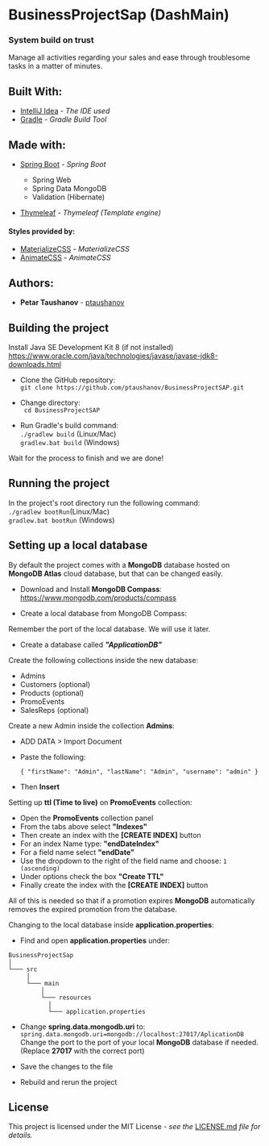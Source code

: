 # BusinessProjectSap (DashMain)

### System build on trust

Manage all activities regarding your sales and ease through troublesome tasks in a matter of minutes.

## Built With:

* [IntelliJ Idea](https://www.jetbrains.com/idea/) - *The IDE used*
* [Gradle](https://gradle.org/) - *Gradle Build Tool*

## Made with:

* [Spring Boot](https://start.spring.io/) - *Spring Boot*
    * Spring Web
    * Spring Data MongoDB
    * Validation (Hibernate)

* [Thymeleaf](https://www.thymeleaf.org/) - *Thymeleaf (Template engine)*

#### Styles provided by:

* [MaterializeCSS](https://materializecss.com) - *MaterializeCSS*
* [AnimateCSS](https://animate.style/) - *AnimateCSS*

## Authors:

* **Petar Taushanov** - [ptaushanov](https://github.com/ptaushanov)

## Building the project

Install Java SE Development Kit 8 (if not installed)  
https://www.oracle.com/java/technologies/javase/javase-jdk8-downloads.html

* Clone the GitHub repository:  
  ``
  git clone https://github.com/ptaushanov/BusinessProjectSAP.git
  ``

* Change directory:  
  `` cd BusinessProjectSAP``

* Run Gradle's build command:  
  ``./gradlew build`` (Linux/Mac)  
  ``gradlew.bat build`` (Windows)

Wait for the process to finish and we are done!

## Running the project

In the project's root directory run the following command:  
``./gradlew bootRun``(Linux/Mac)  
``gradlew.bat bootRun`` (Windows)

## Setting up a local database

By default the project comes with a **MongoDB** database hosted on **MongoDB Atlas** cloud database, but that can be
changed easily.

* Download and Install **MongoDB Compass**:  
  https://www.mongodb.com/products/compass

* Create a local database from MongoDB Compass:

Remember the port of the local database. We will use it later.

* Create a database called ***"ApplicationDB"***

Create the following collections inside the new database:

* Admins
* Customers (optional)
* Products (optional)
* PromoEvents
* SalesReps (optional)

Create a new Admin inside the collection **Admins**:

* ADD DATA > Import Document
* Paste the following:

  ``{
  "firstName": "Admin",
  "lastName": "Admin",
  "username": "admin"
  }``

* Then **Insert**

Setting up **ttl (Time to live)**  on **PromoEvents** collection:

* Open the **PromoEvents** collection panel
* From the tabs above select **"Indexes"**
* Then create an index with the **[CREATE INDEX]** button
* For an index Name type: **"endDateIndex"**
* For a field name select **"endDate"**
* Use the dropdown to the right of the field name and choose: `1 (ascending)`
* Under options check the box **"Create TTL"**
* Finally create the index with the **[CREATE INDEX]** button

All of this is needed so that if a promotion expires **MongoDB** automatically removes the expired promotion from the
database.

Changing to the local database inside **application.properties**:

* Find and open  **application.properties** under:

```
BusinessProjectSap   
│
└─── src
     │
     └─── main
	     │
	     └─── resources
		   │
		   └─── application.properties
```

* Change **spring.data.mongodb.uri** to:  
  ``spring.data.mongodb.uri=mongodb://localhost:27017/AplicationDB``  
  Change the port to the port of your local **MongoDB** database if needed.  
  (Replace **27017** with the correct port)

* Save the changes to the file
* Rebuild and rerun the project

## License

This project is licensed under the MIT License - *see
the* [LICENSE.md](https://github.com/ptaushanov/BusinessProjectSAP/blob/master/LICENSE) *file for details.*